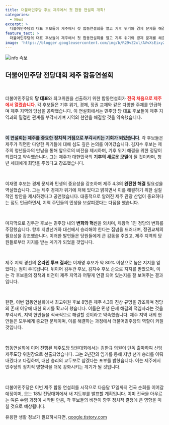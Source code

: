 ```yaml
---
title: 더불어민주당 후보 제주에서 첫 합동 연설회 개최!
categories:
  - News
excerpt: >
  더불어민주당의 대표 후보들이 제주에서 첫 합동연설회를 열고 기후 위기와 경제 문제를 해결하겠다고 다짐했습니다. 이재명, 김두관 후보 등장에 제주 당심은 요동쳤습니다! 다음 순회 일정과 함께 전당대회 결과도 주목하세요!
feature_text: >
  더불어민주당의 대표 후보들이 제주에서 첫 합동연설회를 열고 기후 위기와 경제 문제를 해결하겠다고 다짐했습니다. 이재명, 김두관 후보 등장에 제주 당심은 요동쳤습니다! 다음 순회 일정과 함께 전당대회 결과도 주목하세요!
image: 'https://blogger.googleusercontent.com/img/b/R29vZ2xl/AVvXsEixyZcFfHzMRdzZMjFBmAUKJYCLCGyLL1o632UiGVXcaFdKo_bkvkuCioo0uUKlGfBVcT3P84aROyZIXSBEx3Aw5nCQ3pTgDom1WDC4m8eifvWiAmWEEVb4x6G_l8C0QH225ldMjyaFvpxGEBGNO37VmDTDMHGhJPq73UglMfDca1-0aw/s1600/blogspot.png'
---
```


<p><img src="https://blogger.googleusercontent.com/img/b/R29vZ2xl/AVvXsEixyZcFfHzMRdzZMjFBmAUKJYCLCGyLL1o632UiGVXcaFdKo_bkvkuCioo0uUKlGfBVcT3P84aROyZIXSBEx3Aw5nCQ3pTgDom1WDC4m8eifvWiAmWEEVb4x6G_l8C0QH225ldMjyaFvpxGEBGNO37VmDTDMHGhJPq73UglMfDca1-0aw/s1600/blogspot.png" alt="info 속보" /></p>

<h2 data-ke-size="size26">더불어민주당 전당대회 제주 합동연설회</h2>

<p data-ke-size="size16">&nbsp;</p>

<p>더불어민주당의 <b>당 대표</b>와 최고위원을 선출하기 위한 합동연설회가 <b><span style="color: #ee2323;">전국 처음으로 제주에서 열렸습니다</span></b>. 각 후보들은 기후 위기, 경제, 정권 교체와 같은 다양한 주제를 언급하며 제주 지역의 당심을 공략했습니다. 이 연설회에서는 민주당 당 대표 후보들이 제주 지역과의 밀접한 관계를 부각시키며 지역의 현안을 해결할 것을 약속했습니다.</p>

<p data-ke-size="size16">&nbsp;</p>

<p><b><span style="background-color: #21538527;">이 연설회는 제주를 중요한 정치적 거점으로 부각시키는 기회가 되었습니다</span></b>. 각 후보들은 제주가 직면한 다양한 위기들에 대해 심도 깊은 논의를 이어갔습니다. 김지수 후보는 제주의 청년들과의 만남을 통해 앞으로의 비전을 제시하며, 기후 위기 해결을 위한 정당이 되겠다고 약속했습니다. 그는 제주가 대한민국의 <b>기후의 새로운 모델</b>이 될 것이라며, 청년 세대에게 희망을 주겠다고 강조했습니다.</p>

<p data-ke-size="size16">&nbsp;</p>

<p>이재명 후보는 경제 문제와 민생의 중요성을 강조하며 제주 4.3의 <b>완전한 해결</b> 필요성을 역설했습니다. 그는 제주 경제가 위기에 처해 있다고 밝히면서 이를 해결하기 위한 실질적인 방안을 제시하겠다고 공언했습니다. 대중적으로 알려진 제주 관광 산업이 중요하다는 점도 언급하면서, 지역 주민들의 민생을 보살피겠다는 다짐을 했습니다.</p>

<p data-ke-size="size16">&nbsp;</p>

<p>마지막으로 김두관 후보는 민주당 내의 <b>변화와 혁신</b>을 외치며, 제왕적 1인 정당의 변화를 주장했습니다. 향후 지방선거와 대선에서 승리해야 한다는 집념을 드러내며, 정권교체의 필요성을 강조했습니다. 이러한 발언들은 당원들에게 큰 감동을 주었고, 제주 지역의 당원들로부터 지지를 받는 계기가 되었을 것입니다.</p>

<p data-ke-size="size16">&nbsp;</p>

<p>제주 지역 경선의 <b>온라인 투표 결과</b>는 이재명 후보가 약 80% 이상으로 높은 지지를 얻었다는 점이 주목됩니다. 뒤이어 김두관 후보, 김지수 후보 순으로 지지를 받았으며, 이는 각 후보들의 정책과 비전이 제주 지역과 어떻게 연결 되어 있는지를 잘 보여주는 결과입니다.</p>

<p data-ke-size="size16">&nbsp;</p>

<p>한편, 이번 합동연설회에서 최고위원 후보 8명은 제주 4.3의 진상 규명을 강조하며 정당의 존재 이유에 대한 의지를 확고히 했습니다. 이들은 민생 문제 해결의 적임자라는 것을 부각시켜, 지역 현안들을 적극적으로 해결할 것이라고 약속했습니다. 제주 지역 내의 현안들은 모두에게 중요한 문제이며, 이를 해결하는 과정에서 더불어민주당의 역할이 커질 것입니다.</p>

<p data-ke-size="size16">&nbsp;</p>

<p>합동연설회에 이어 진행된 제주도당 당원대회에서는 김한규 의원이 단독 출마하여 신임 제주도당 위원장으로 선출되었습니다. 그는 2년간의 임기를 통해 지방 선거 승리를 이뤄내겠다고 다짐하며, 대선 승리의 교두보로 삼겠다는 포부를 밝혔습니다. 이는 제주에서 민주당의 정치적 영향력을 더욱 강화시키는 계기가 될 것입니다.</p>

<p data-ke-size="size16">&nbsp;</p>

<p>더불어민주당은 이번 제주 합동 연설회를 시작으로 다음달 17일까지 전국 순회를 이어갈 예정이며, 오는 18일 전당대회에서 새 지도부를 발표할 계획입니다. 이미 전국을 아우르는 여론 수렴 과정이 시작된 만큼, 각 후보들의 비전이 향후 정치적 결정에 큰 영향을 미칠 것으로 예상됩니다. </p>

<p data-ke-size="size16"></p>
유용한 생활 정보가 필요하시다면, <a href="https://qoogle.tistory.com" rel="dofollow">qoogle.tistory.com</a>


